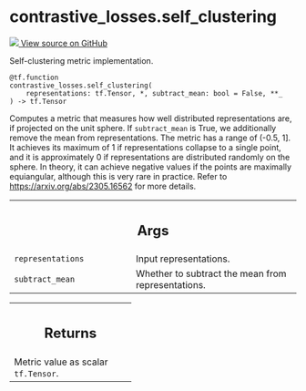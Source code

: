 # contrastive_losses.self_clustering

<!-- Insert buttons and diff -->

<a target="_blank" href="https://github.com/tensorflow/gnn/tree/master/tensorflow_gnn/models/contrastive_losses/metrics.py#L24-L61">
<img src="https://www.tensorflow.org/images/GitHub-Mark-32px.png" /> View source
on GitHub </a>

Self-clustering metric implementation.

<pre class="devsite-click-to-copy prettyprint lang-py tfo-signature-link">
<code>@tf.function</code>
<code>contrastive_losses.self_clustering(
    representations: tf.Tensor, *, subtract_mean: bool = False, **_
) -> tf.Tensor
</code></pre>

<!-- Placeholder for "Used in" -->

Computes a metric that measures how well distributed representations are, if
projected on the unit sphere. If `subtract_mean` is True, we additionally remove
the mean from representations. The metric has a range of (-0.5, 1]. It achieves
its maximum of 1 if representations collapse to a single point, and it is
approximately 0 if representations are distributed randomly on the sphere. In
theory, it can achieve negative values if the points are maximally equiangular,
although this is very rare in practice. Refer to
https://arxiv.org/abs/2305.16562 for more details.

<!-- Tabular view -->

 <table class="responsive fixed orange">
<colgroup><col width="214px"><col></colgroup>
<tr><th colspan="2"><h2 class="add-link">Args</h2></th></tr>

<tr>
<td>
<code>representations</code><a id="representations"></a>
</td>
<td>
Input representations.
</td>
</tr><tr>
<td>
<code>subtract_mean</code><a id="subtract_mean"></a>
</td>
<td>
Whether to subtract the mean from representations.
</td>
</tr>
</table>

<!-- Tabular view -->

 <table class="responsive fixed orange">
<colgroup><col width="214px"><col></colgroup>
<tr><th colspan="2"><h2 class="add-link">Returns</h2></th></tr>
<tr class="alt">
<td colspan="2">
Metric value as scalar <code>tf.Tensor</code>.
</td>
</tr>

</table>
